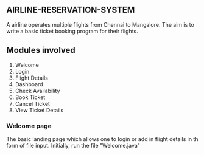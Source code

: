 ## AIRLINE-RESERVATION-SYSTEM

A airline operates multiple flights from Chennai to Mangalore. The aim is to write a basic
ticket booking program for their flights.

## Modules involved 
1) Welcome
2) Login
3) Flight Details
4) Dashboard
5) Check Availability
6) Book Ticket
7) Cancel Ticket
8) View Ticket Details

### Welcome page
The basic landing page which allows one to login or add in flight details in th form of file 
input. Initially, run the file "Welcome.java"
